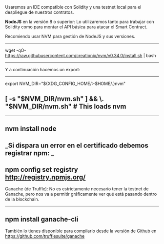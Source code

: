 Usaremos un IDE compatible con Solidity y una testnet local para el despliegue de nuestros contratos.

**NodeJS** en la versión 8 o superior:
Lo utilizaremos tanto para trabajar con Solidity como para montar el API básica para atacar el Smart Contract.

Recomiendo usar NVM para gestión de NodeJS y sus versiones.

----
wget -qO- https://raw.githubusercontent.com/creationix/nvm/v0.34.0/install.sh | bash

----

Y a continuación hacemos un export:

----
export NVM_DIR="${XDG_CONFIG_HOME/:-$HOME/.}nvm"

[ -s "$NVM_DIR/nvm.sh" ] && \. "$NVM_DIR/nvm.sh" # This loads nvm
----


----
nvm install node
----




_Si dispara un error en el certificado debemos registrar npm:
_
----
npm config set registry http://registry.npmjs.org/
----

Ganache (de Truffle): No es estrictamente necesario tener la testnet de Ganache, pero nos va a permitir gráficamente ver qué está pasando dentro de la blockchain.

----
npm install ganache-cli
----


También lo tienes disponible para compilarlo desde la versión de Github en https://github.com/trufflesuite/ganache